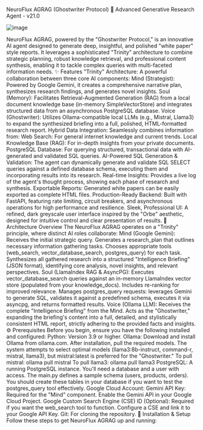 NeuroFlux AGRAG (Ghostwriter Protocol)
🌌 Advanced Generative Research Agent - v21.0


![image](https://github.com/user-attachments/assets/26600f57-5b07-40ad-9576-cc653b773b43)

NeuroFlux AGRAG, powered by the "Ghostwriter Protocol," is an innovative AI agent designed to generate deep, insightful, and polished "white paper" style reports. It leverages a sophisticated "Trinity" architecture to combine strategic planning, robust knowledge retrieval, and professional content synthesis, enabling it to tackle complex queries with multi-faceted information needs.
✨ Features
"Trinity" Architecture: A powerful collaboration between three core AI components:
Mind (Strategist): Powered by Google Gemini, it creates a comprehensive narrative plan, synthesizes research findings, and generates novel insights.
Soul (Memory): Facilitates Retrieval-Augmented Generation (RAG) from a local document knowledge base (in-memory SimpleVectorStore) and integrates structured data from an asynchronous PostgreSQL database.
Voice (Ghostwriter): Utilizes Ollama-compatible local LLMs (e.g., Mistral, Llama3) to expand the synthesized briefing into a full, polished, HTML-formatted research report.
Hybrid Data Integration: Seamlessly combines information from:
Web Search: For general internet knowledge and current trends.
Local Knowledge Base (RAG): For in-depth insights from your private documents.
PostgreSQL Database: For querying structured, transactional data with AI-generated and validated SQL queries.
AI-Powered SQL Generation & Validation: The agent can dynamically generate and validate SQL SELECT queries against a defined database schema, executing them and incorporating results into its research.
Real-time Insights: Provides a live log of the agent's thought process, showing each phase of research and synthesis.
Exportable Reports: Generated white papers can be easily exported as complete HTML files.
Production-Ready Backend: Built with FastAPI, featuring rate limiting, circuit breakers, and asynchronous operations for high performance and resilience.
Sleek, Professional UI: A refined, dark greyscale user interface inspired by the "Orbe" aesthetic, designed for intuitive control and clear presentation of results.
🧠 Architecture Overview
The NeuroFlux AGRAG operates on a "Trinity" principle, where distinct AI roles collaborate:
Mind (Google Gemini):
Receives the initial strategic query.
Generates a research_plan that outlines necessary information gathering tasks.
Chooses appropriate tools (web_search, vector_database_search, postgres_query) for each task.
Synthesizes all gathered research into a structured "Intelligence Briefing" (JSON format), identifying core analysis, novel insights, and relevant perspectives.
Soul (LlamaIndex RAG & AsyncPG):
Executes vector_database_search queries against an in-memory LlamaIndex vector store (populated from your knowledge_docs). Includes re-ranking for improved relevance.
Manages postgres_query requests: leverages Gemini to generate SQL, validates it against a predefined schema, executes it via asyncpg, and returns formatted results.
Voice (Ollama LLM):
Receives the complete "Intelligence Briefing" from the Mind.
Acts as the "Ghostwriter," expanding the briefing's content into a full, detailed, and stylistically consistent HTML report, strictly adhering to the provided facts and insights.
⚙️ Prerequisites
Before you begin, ensure you have the following installed and configured:
Python: Version 3.9 or higher.
Ollama: Download and install Ollama from ollama.com.
After installation, pull the required models. The system attempts to select optimal models (llama3:8b-instruct, command-r, mistral, llama3), but mistral:latest is preferred for the "Ghostwriter."
To pull mistral: ollama pull mistral
To pull llama3: ollama pull llama3
PostgreSQL: A running PostgreSQL instance.
You'll need a database and a user with access.
The main.py defines a sample schema (users, products, orders). You should create these tables in your database if you want to test the postgres_query tool effectively.
Google Cloud Account:
Gemini API Key: Required for the "Mind" component. Enable the Gemini API in your Google Cloud Project.
Google Custom Search Engine (CSE) ID (Optional): Required if you want the web_search tool to function. Configure a CSE and link it to your Google API Key.
Git: For cloning the repository.
🚀 Installation & Setup
Follow these steps to get NeuroFlux AGRAG up and running:
